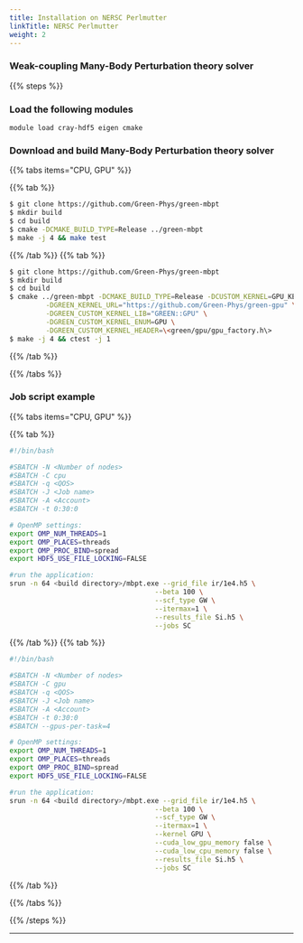 ```yaml
---
title: Installation on NERSC Perlmutter
linkTitle: NERSC Perlmutter
weight: 2
---
```




### Weak-coupling Many-Body Perturbation theory solver

{{% steps %}}

### Load the following modules

```Shell
module load cray-hdf5 eigen cmake
```

### Download and build Many-Body Perturbation theory solver




{{% tabs items="CPU, GPU" %}}

{{% tab %}}
  ```Bash Session
  $ git clone https://github.com/Green-Phys/green-mbpt
  $ mkdir build
  $ cd build
  $ cmake -DCMAKE_BUILD_TYPE=Release ../green-mbpt
  $ make -j 4 && make test
  ```

{{% /tab %}}
{{% tab %}}
  ```Bash Session
  $ git clone https://github.com/Green-Phys/green-mbpt
  $ mkdir build
  $ cd build
  $ cmake ../green-mbpt -DCMAKE_BUILD_TYPE=Release -DCUSTOM_KERNEL=GPU_KERNEL \
           -DGREEN_KERNEL_URL="https://github.com/Green-Phys/green-gpu" \
           -DGREEN_CUSTOM_KERNEL_LIB="GREEN::GPU" \
           -DGREEN_CUSTOM_KERNEL_ENUM=GPU \
           -DGREEN_CUSTOM_KERNEL_HEADER=\<green/gpu/gpu_factory.h\>
  $ make -j 4 && ctest -j 1
  ```

{{% /tab %}}


{{% /tabs %}}


### Job script example

{{% tabs items="CPU, GPU" %}}

{{% tab %}}

  ```Bash Session
  #!/bin/bash

  #SBATCH -N <Number of nodes>
  #SBATCH -C cpu
  #SBATCH -q <QOS>
  #SBATCH -J <Job name>
  #SBATCH -A <Account>
  #SBATCH -t 0:30:0

  # OpenMP settings:
  export OMP_NUM_THREADS=1
  export OMP_PLACES=threads
  export OMP_PROC_BIND=spread
  export HDF5_USE_FILE_LOCKING=FALSE

  #run the application:
  srun -n 64 <build directory>/mbpt.exe --grid_file ir/1e4.h5 \
                                      --beta 100 \
                                      --scf_type GW \
                                      --itermax=1 \
                                      --results_file Si.h5 \
                                      --jobs SC
```

{{% /tab %}}
{{% tab %}}

  ```Bash Session
  #!/bin/bash

  #SBATCH -N <Number of nodes>
  #SBATCH -C gpu
  #SBATCH -q <QOS>
  #SBATCH -J <Job name>
  #SBATCH -A <Account>
  #SBATCH -t 0:30:0
  #SBATCH --gpus-per-task=4

  # OpenMP settings:
  export OMP_NUM_THREADS=1
  export OMP_PLACES=threads
  export OMP_PROC_BIND=spread
  export HDF5_USE_FILE_LOCKING=FALSE

  #run the application:
  srun -n 64 <build directory>/mbpt.exe --grid_file ir/1e4.h5 \
                                      --beta 100 \
                                      --scf_type GW \
                                      --itermax=1 \
                                      --kernel GPU \
                                      --cuda_low_gpu_memory false \
                                      --cuda_low_cpu_memory false \
                                      --results_file Si.h5 \
                                      --jobs SC
```

{{% /tab %}}


{{% /tabs %}}

{{% /steps %}}

***
